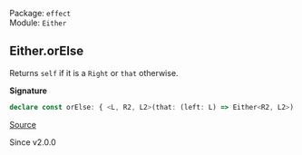 Package: `effect`<br />
Module: `Either`<br />

## Either.orElse

Returns `self` if it is a `Right` or `that` otherwise.

**Signature**

```ts
declare const orElse: { <L, R2, L2>(that: (left: L) => Either<R2, L2>): <R>(self: Either<R, L>) => Either<R | R2, L2>; <R, L, R2, L2>(self: Either<R, L>, that: (left: L) => Either<R2, L2>): Either<R | R2, L2>; }
```

[Source](https://github.com/Effect-TS/effect/tree/main/packages/effect/src/Either.ts#L638)

Since v2.0.0